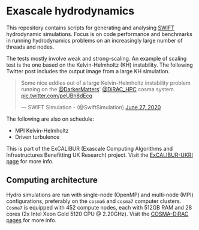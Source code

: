 Exascale hydrodynamics
============
This repository contains scripts for generating and analysing [SWIFT](https://github.com/SWIFTSIM)
hydrodynamic simulations. Focus is on code performance and benchmarks in running hydrodynamics problems
on an increasingly large number of threads and nodes.

The tests mostly involve weak and strong-scaling. An example of scaling test is the one based on the Kelvin-Helmholtz (KH) instability. The following Twitter post includes the output image from a large KH simulation.

<blockquote class="twitter-tweet" data-theme="light"><p lang="en" dir="ltr">Some nice eddies out of a large Kelvin-Helmholtz instability problem running on the <a href="https://twitter.com/DarkerMatters?ref_src=twsrc%5Etfw">@DarkerMatters</a>&#39; <a href="https://twitter.com/DiRAC_HPC?ref_src=twsrc%5Etfw">@DiRAC_HPC</a> cosma system. <a href="https://t.co/peUBh8dEcq">pic.twitter.com/peUBh8dEcq</a></p>&mdash; SWIFT Simulation - (@SwiftSimulation) <a href="https://twitter.com/SwiftSimulation/status/1276814541486243843?ref_src=twsrc%5Etfw">June 27, 2020</a></blockquote>

The following are also on schedule:
* MPI Kelvin-Helmholtz
* Driven turbulence

This is part of the ExCALIBUR (Exascale Computing Algorithms and Infrastructures Benefitting UK Research) project. Visit the [ExCALIBUR-UKRI page](https://epsrc.ukri.org/funding/calls/excalibur-high-priority-use-cases-phase-1/) for more info.

Computing architecture
------------
Hydro simulations are run with single-node (OpenMP) and multi-node (MPI)  configurations, preferably on the `cosma6` and `cosma7` computer clusters. `Cosma7` is equipped with 
452 compute nodes, each with 512GB RAM and 28 cores (2x Intel Xeon Gold 5120 CPU @ 2.20GHz). Visit the [COSMA-DiRAC pages](https://www.dur.ac.uk/icc/cosma/)
for more info.
